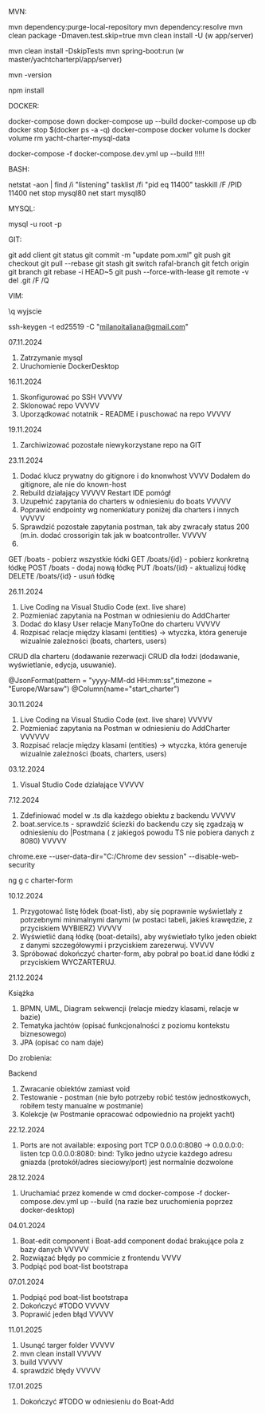 
MVN:

mvn dependency:purge-local-repository
mvn dependency:resolve
mvn clean package -Dmaven.test.skip=true
mvn clean install -U  (w app/server)

mvn clean install -DskipTests 
mvn spring-boot:run (w master/yachtcharterpl/app/server)

mvn -version

npm install


DOCKER:
 
docker-compose down
docker-compose up --build
docker-compose up db
docker stop $(docker ps -a -q)
docker-compose
docker volume ls
docker volume rm yacht-charter-mysql-data

docker-compose -f docker-compose.dev.yml up --build  !!!!!

BASH:

netstat -aon | find /i "listening"
tasklist /fi "pid eq 11400"
taskkill /F /PID 11400
net stop mysql80
net start mysql80


MYSQL:

mysql -u root -p

GIT:

git add client
git status
git commit -m "update pom.xml"
git push
git checkout
git pull --rebase
git stash
git switch rafal-branch
git fetch origin
git branch
git rebase -i HEAD~5
git push --force-with-lease
git remote -v
del .git /F /Q


VIM:

\q  wyjscie 

ssh-keygen -t ed25519 -C "milanoitaliana@gmail.com"


07.11.2024
1. Zatrzymanie mysql
2. Uruchomienie DockerDesktop 

16.11.2024
1. Skonfigurować po SSH  VVVVV
2. Sklonować repo VVVVV
3. Uporządkować notatnik - README i puschować na repo VVVVV

19.11.2024
1. Zarchiwizować pozostałe niewykorzystane repo na GIT

23.11.2024

1. Dodać klucz prywatny do gitignore i do knonwhost   VVVV Dodałem do gitignore, ale nie do known-host
2. Rebuild działający VVVVV Restart IDE pomógł 
3. Uzupełnić zapytania do charters w odniesieniu do boats   VVVVV
4. Poprawić endpointy wg nomenklatury poniżej dla charters i innych   VVVVV
5. Sprawdzić pozostałe zapytania postman, tak aby zwracały status 200 (m.in. dodać crossorigin tak jak w boatcontroller.  VVVVV
6. 

GET /boats         - pobierz wszystkie łódki
GET /boats/{id}    - pobierz konkretną łódkę
POST /boats        - dodaj nową łódkę
PUT /boats/{id}    - aktualizuj łódkę
DELETE /boats/{id} - usuń łódkę

26.11.2024 

1. Live Coding na Visual Studio Code (ext. live share)
2. Pozmieniać zapytania na Postman w odniesieniu do AddCharter
3. Dodać do klasy User relacje ManyToOne do charteru VVVVV
4. Rozpisać relacje między klasami (entities) -> wtyczka, która generuje wizualnie zależności (boats, charters, users)

CRUD dla charteru (dodawanie rezerwacji
CRUD dla łodzi (dodawanie, wyświetlanie, edycja, usuwanie).



@JsonFormat(pattern = "yyyy-MM-dd HH:mm:ss",timezone = "Europe/Warsaw")
    @Column(name="start_charter")
	
30.11.2024

1. Live Coding na Visual Studio Code (ext. live share)  VVVVV
2. Pozmieniać zapytania na Postman w odniesieniu do AddCharter VVVVVV
3. Rozpisać relacje między klasami (entities) -> wtyczka, która generuje wizualnie zależności (boats, charters, users)

03.12.2024

1. Visual Studio Code działające  VVVVV

7.12.2024

1. Zdefiniować model w .ts dla każdego obiektu z backendu  VVVVV
2. boat.service.ts - sprawdzić ściezki do backendu czy się zgadzają w odniesieniu do |Postmana ( z jakiegoś powodu TS nie pobiera danych z 8080) VVVVV

chrome.exe --user-data-dir="C:/Chrome dev session" --disable-web-security 

ng g c charter-form

10.12.2024

1. Przygotować listę łódek (boat-list), aby się poprawnie wyświetlały z potrzebnymi minimalnymi danymi (w postaci tabeli, jakieś krawędzie, z przyciskiem WYBIERZ)  VVVVV
2. Wyświetlić daną łódkę (boat-details), aby wyświetlało tylko jeden obiekt z danymi szczegółowymi i przyciskiem zarezerwuj. VVVVV
3. Spróbować dokończyć charter-form, aby pobrał po boat.id dane łódki z przyciskiem WYCZARTERUJ.


21.12.2024

Książka 

1. BPMN, UML, Diagram sekwencji (relacje miedzy klasami, relacje w bazie)
2. Tematyka jachtów (opisać funkcjonalności z poziomu kontekstu biznesowego)
3. JPA (opisać co nam daje)

Do zrobienia: 

Backend

1. Zwracanie obiektów zamiast void
2. Testowanie - postman (nie było potrzeby robić testów jednostkowych, robiłem testy manualne w postmanie)
3. Kolekcje (w Postmanie opracować odpowiednio na projekt yacht)

22.12.2024

1. Ports are not available: exposing port TCP 0.0.0.0:8080 -> 0.0.0.0:0: listen tcp 0.0.0.0:8080: bind: Tylko jedno użycie każdego adresu gniazda (protokół/adres sieciowy/port) jest normalnie dozwolone


28.12.2024

1. Uruchamiać przez komende w cmd docker-compose -f docker-compose.dev.yml up --build (na razie bez uruchomienia poprzez docker-desktop)


04.01.2024

1. Boat-edit component i Boat-add component dodać brakujące pola z bazy danych  VVVVV
2. Rozwiązać błędy po commicie z frontendu VVVV
3. Podpiąć pod boat-list bootstrapa

07.01.2024

1. Podpiąć pod boat-list bootstrapa 
2. Dokończyć #TODO  VVVVV
3. Poprawić jeden błąd VVVVV

11.01.2025

1. Usunąć targer folder  VVVVV
2. mvn clean install   VVVVV
3. build VVVVV
4. sprawdzić błędy VVVVV

17.01.2025

1. Dokończyć #TODO w odniesieniu do Boat-Add

